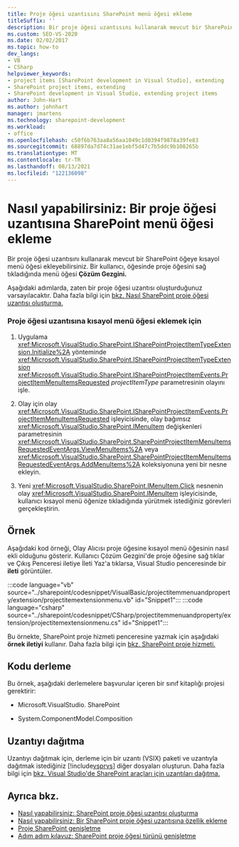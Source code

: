 ```yaml
---
title: Proje öğesi uzantısını SharePoint menü öğesi ekleme
titleSuffix: ''
description: Bir proje öğesi uzantısını kullanarak mevcut bir SharePoint öğeye kısayol menü öğesi Visual Studio.
ms.custom: SEO-VS-2020
ms.date: 02/02/2017
ms.topic: how-to
dev_langs:
- VB
- CSharp
helpviewer_keywords:
- project items [SharePoint development in Visual Studio], extending
- SharePoint project items, extending
- SharePoint development in Visual Studio, extending project items
author: John-Hart
ms.author: johnhart
manager: jmartens
ms.technology: sharepoint-development
ms.workload:
- office
ms.openlocfilehash: c50f6b763aa8a56aa1049c1d0394f9878a39fe83
ms.sourcegitcommit: 68897da7d74c31ae1ebf5d47c7b5ddc9b108265b
ms.translationtype: MT
ms.contentlocale: tr-TR
ms.lasthandoff: 08/13/2021
ms.locfileid: "122136098"
---
```

# <a name="how-to-add-a-shortcut-menu-item-to-a-sharepoint-project-item-extension"></a>Nasıl yapabilirsiniz: Bir proje öğesi uzantısına SharePoint menü öğesi ekleme
  Bir proje öğesi uzantısını kullanarak mevcut bir SharePoint öğeye kısayol menü öğesi ekleyebilirsiniz. Bir kullanıcı, öğesinde proje öğesini sağ tıkladığında menü öğesi **Çözüm Gezgini.**

 Aşağıdaki adımlarda, zaten bir proje öğesi uzantısı oluşturduğunuz varsayılacaktır. Daha fazla bilgi için [bkz. Nasıl SharePoint proje öğesi uzantısı oluşturma.](../sharepoint/how-to-create-a-sharepoint-project-item-extension.md)

### <a name="to-add-a-shortcut-menu-item-in-a-project-item-extension"></a>Proje öğesi uzantısına kısayol menü öğesi eklemek için

1. Uygulama <xref:Microsoft.VisualStudio.SharePoint.ISharePointProjectItemTypeExtension.Initialize%2A> yönteminde <xref:Microsoft.VisualStudio.SharePoint.ISharePointProjectItemTypeExtension> <xref:Microsoft.VisualStudio.SharePoint.ISharePointProjectItemEvents.ProjectItemMenuItemsRequested> *projectItemType* parametresinin olayını işle.

2. Olay için olay <xref:Microsoft.VisualStudio.SharePoint.ISharePointProjectItemEvents.ProjectItemMenuItemsRequested> işleyicisinde, olay bağımsız <xref:Microsoft.VisualStudio.SharePoint.IMenuItem> değişkenleri parametresinin <xref:Microsoft.VisualStudio.SharePoint.SharePointProjectItemMenuItemsRequestedEventArgs.ViewMenuItems%2A> veya <xref:Microsoft.VisualStudio.SharePoint.SharePointProjectItemMenuItemsRequestedEventArgs.AddMenuItems%2A> koleksiyonuna yeni bir nesne ekleyin.

3. Yeni <xref:Microsoft.VisualStudio.SharePoint.IMenuItem.Click> nesnenin olay <xref:Microsoft.VisualStudio.SharePoint.IMenuItem> işleyicisinde, kullanıcı kısayol menü öğenize tıkladığında yürütmek istediğiniz görevleri gerçekleştirin.

## <a name="example"></a>Örnek
 Aşağıdaki kod örneği, Olay Alıcısı proje öğesine kısayol menü öğesinin nasıl ekli olduğunu gösterir. Kullanıcı Çözüm Gezgini'de proje öğesine  sağ tıklar ve  Çıkış Penceresi iletiye İleti Yaz'a tıklarsa, Visual Studio penceresinde bir **ileti** görüntüler.

 :::code language="vb" source="../sharepoint/codesnippet/VisualBasic/projectitemmenuandproperty/extension/projectitemextensionmenu.vb" id="Snippet1":::
 :::code language="csharp" source="../sharepoint/codesnippet/CSharp/projectitemmenuandproperty/extension/projectitemextensionmenu.cs" id="Snippet1":::

 Bu örnekte, SharePoint proje hizmeti penceresine yazmak için aşağıdaki **örnek iletiyi** kullanır. Daha fazla bilgi için [bkz. SharePoint proje hizmeti.](../sharepoint/using-the-sharepoint-project-service.md)

## <a name="compile-the-code"></a>Kodu derleme
 Bu örnek, aşağıdaki derlemelere başvurular içeren bir sınıf kitaplığı projesi gerektirir:

- Microsoft.VisualStudio. SharePoint

- System.ComponentModel.Composition

## <a name="deploy-the-extension"></a>Uzantıyı dağıtma
 Uzantıyı dağıtmak için, derleme için bir uzantı (VSIX) paketi ve uzantıyla dağıtmak istediğiniz [!include[vsprvs](../sharepoint/includes/vsprvs-md.md)] diğer dosyaları oluşturun. Daha fazla bilgi için [bkz. Visual Studio'de SharePoint araçları için uzantıları dağıtma.](../sharepoint/deploying-extensions-for-the-sharepoint-tools-in-visual-studio.md)

## <a name="see-also"></a>Ayrıca bkz.
- [Nasıl yapabilirsiniz: SharePoint proje öğesi uzantısı oluşturma](../sharepoint/how-to-create-a-sharepoint-project-item-extension.md)
- [Nasıl yapabilirsiniz: Bir SharePoint proje öğesi uzantısına özellik ekleme](../sharepoint/how-to-add-a-property-to-a-sharepoint-project-item-extension.md)
- [Proje SharePoint genişletme](../sharepoint/extending-sharepoint-project-items.md)
- [Adım adım kılavuz: SharePoint proje öğesi türünü genişletme](../sharepoint/walkthrough-extending-a-sharepoint-project-item-type.md)
